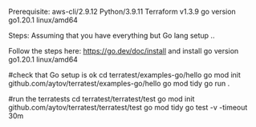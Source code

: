 Prerequisite:
aws-cli/2.9.12 
Python/3.9.11
Terraform v1.3.9
go version go1.20.1 linux/amd64

Steps:
Assuming that you have everything but Go lang setup .. 

Follow the steps here: https://go.dev/doc/install and install go version go1.20.1 linux/amd64

#check that Go setup is ok
cd terratest/examples-go/hello
go mod init github.com/aytov/terratest/examples-go/hello
go mod tidy
go run .

#run the terratests
cd terratest/terratest/test
go mod init github.com/aytov/terratest/terratest/test
go mod tidy
go test -v -timeout 30m
